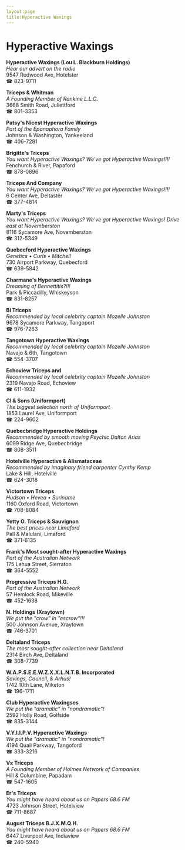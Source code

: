 ```yaml
---
layout:page
title:Hyperactive Waxings
---
```

# Hyperactive Waxings

**Hyperactive Waxings (Lou L. Blackburn Holdings)**  
_Hear our advert on the radio_  
9547 Redwood Ave, Hotelster  
☎ 823-9711



**Triceps & Whitman**  
_A Founding Member of Rankine L.L.C._  
3668 Smith Road, Juliettford  
☎ 801-3353



**Patsy's Nicest Hyperactive Waxings**  
_Part of the Epanaphora Family_  
Johnson & Washington, Yankeeland  
☎ 406-7281



**Brigitte's Triceps**  
_You want Hyperactive Waxings? We've got Hyperactive Waxings!!!!_  
Fenchurch & River, Papaford  
☎ 878-0896



**Triceps And Company**  
_You want Hyperactive Waxings? We've got Hyperactive Waxings!!!!_  
6 Center Ave, Deltaster  
☎ 377-4814



**Marty's Triceps**  
_You want Hyperactive Waxings? We've got Hyperactive Waxings! 
Drive east at Novemberston_  
8116 Sycamore Ave, Novemberston  
☎ 312-5349



**Quebecford Hyperactive Waxings**  
_Genetics • Curls • Mitchell_  
730 Airport Parkway, Quebecford  
☎ 639-5842



**Charmane's Hyperactive Waxings**  
_Dreaming of Bennettitis?!!!_  
Park & Piccadilly, Whiskeyson  
☎ 831-8257



**Bi Triceps**  
_Recommended by local celebrity captain Mozelle Johnston_  
9678 Sycamore Parkway, Tangoport  
☎ 976-7263



**Tangotown Hyperactive Waxings**  
_Recommended by local celebrity captain Mozelle Johnston_  
Navajo & 6th, Tangotown  
☎ 554-3707



**Echoview Triceps and**  
_Recommended by local celebrity captain Mozelle Johnston_  
2319 Navajo Road, Echoview  
☎ 611-1932



**Cl & Sons (Uniformport)**  
_The biggest selection north of Uniformport_  
1853 Laurel Ave, Uniformport  
☎ 224-9602



**Quebecbridge Hyperactive Holdings**  
_Recommended by smooth moving Psychic Dalton Arias_  
6099 Ridge Ave, Quebecbridge  
☎ 808-3511



**Hotelville Hyperactive & Alismataceae**  
_Recommended by imaginary friend carpenter Cynthy Kemp_  
Lake & Hill, Hotelville  
☎ 624-3018



**Victortown Triceps**  
_Hudson • Hevea • Suriname_  
1160 Oxford Road, Victortown  
☎ 708-8084



**Yetty O. Triceps & Sauvignon**  
_The best prices near Limaford_  
Pall & Malulani, Limaford  
☎ 371-6135



**Frank's Most sought-after Hyperactive Waxings**  
_Part of the Australian Network_  
175 Lehua Street, Sierraton  
☎ 364-5552



**Progressive Triceps H.G.**  
_Part of the Australian Network_  
57 Hemlock Road, Mikeville  
☎ 452-1638



**N. Holdings (Xraytown)**  
_We put the "crow" in "escrow"!!!_  
500 Johnson Avenue, Xraytown  
☎ 746-3701



**Deltaland Triceps**  
_The most sought-after collection near Deltaland_  
2314 Birch Ave, Deltaland  
☎ 308-7739



**W.A.P.S.E.E.W.Z.X.X.L.N.T.B. Incorporated**  
_Savings, Council, & Arhus!_  
1742 10th Lane, Miketon  
☎ 196-1711



**Club Hyperactive Waxingses**  
_We put the "dramatic" in "nondramatic"!_  
2592 Holly Road, Golfside  
☎ 835-3144



**V.Y.I.I.P.V. Hyperactive Waxings**  
_We put the "dramatic" in "nondramatic"!_  
4194 Quail Parkway, Tangoford  
☎ 333-3216



**Vx Triceps**  
_A Founding Member of Holmes Network of Companies_  
Hill & Columbine, Papadam  
☎ 547-1605



**Er's Triceps**  
_You might have heard about us on Papers 68.6 FM_  
4723 Johnson Street, Hotelview  
☎ 711-8687



**August Triceps B.J.X.M.Q.H.**  
_You might have heard about us on Papers 68.6 FM_  
6447 Liverpool Ave, Indiaview  
☎ 240-5940



